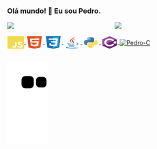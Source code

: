 ### Olá mundo! 👋 Eu sou Pedro.

<div align="center">
  <a href="https://github.com/pedroors">
    <div style="display:flex; justify-content: space-around;">
      <img src="https://github-readme-stats.vercel.app/api/top-langs/?username=pedroors&theme=vue-dark&layout=compact" width="400">
      <img src="https://streak-stats.demolab.com?user=pedroors&theme=vue-dark" width="400">
    </div>
</div>
<div style="display: inline_block"><br>
  <img align="center" alt="Pedro-Js" height="30" width="40" src="https://raw.githubusercontent.com/devicons/devicon/master/icons/javascript/javascript-plain.svg">
  <img align="center" alt="Pedro-HTML" height="30" width="40" src="https://raw.githubusercontent.com/devicons/devicon/master/icons/html5/html5-original.svg">
  <img align="center" alt="Pedro-CSS" height="30" width="40" src="https://raw.githubusercontent.com/devicons/devicon/master/icons/css3/css3-original.svg">
  <img align="center" alt="Pedro-CSS" height="30" width="40" src="https://raw.githubusercontent.com/devicons/devicon/master/icons/java/java-original.svg">
  <img align="center" alt="Pedro-CSS" height="30" width="40" src="https://raw.githubusercontent.com/devicons/devicon/master/icons/python/python-original.svg">
  <img align="center" alt="Pedro-CSS" height="30" width="40" src="https://raw.githubusercontent.com/devicons/devicon/master/icons/csharp/csharp-original.svg">
  <img align="center" alt="Pedro-C" height="30" width="40" src="https://cdn.jsdelivr.net/gh/devicons/devicon/icons/c/c-original.svg"> 
</div>
  
  ##
  
  <img src="https://github.com/pedroors/pedroors/blob/output/github-contribution-grid-snake.svg">
